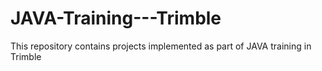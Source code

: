 # JAVA-Training---Trimble
This repository contains projects implemented as part of JAVA training in Trimble
